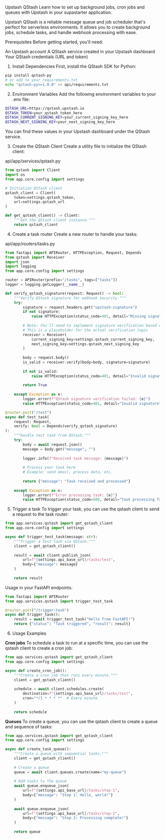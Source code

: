 Upstash QStash
Learn how to set up background jobs, cron jobs and queues with Upstash in your supastarter application.

Upstash QStash is a reliable message queue and job scheduler that's perfect for serverless environments. It allows you to create background jobs, schedule tasks, and handle webhook processing with ease.

Prerequisites
Before getting started, you'll need:

An Upstash account
A QStash service created in your Upstash dashboard
Your QStash credentials (URL and token)
1. Install Dependencies
First, install the QStash SDK for Python:

```bash
pip install qstash-py
# or add to your requirements.txt
echo "qstash-py>=1.0.0" >> api/requirements.txt
```
2. Environment Variables
Add the following environment variables to your .env file:

```bash
QSTASH_URL=https://qstash.upstash.io
QSTASH_TOKEN=your_qstash_token_here
QSTASH_CURRENT_SIGNING_KEY=your_current_signing_key_here
QSTASH_NEXT_SIGNING_KEY=your_next_signing_key_here
```
You can find these values in your Upstash dashboard under the QStash service.

3. Create the QStash Client
Create a utility file to initialize the QStash client:

api/app/services/qstash.py

```python
from qstash import Client
import os
from app.core.config import settings

# Initialize QStash client
qstash_client = Client(
    token=settings.qstash_token,
    url=settings.qstash_url
)

def get_qstash_client() -> Client:
    """Get the QStash client instance."""
    return qstash_client
```
4. Create a task router
Create a new router to handle your tasks:

api/app/routers/tasks.py

```python
from fastapi import APIRouter, HTTPException, Request, Depends
from qstash import Receiver
import json
import logging
from app.core.config import settings

router = APIRouter(prefix="/tasks", tags=["tasks"])
logger = logging.getLogger(__name__)

def verify_qstash_signature(request: Request) -> bool:
    """Verify QStash signature for webhook security."""
    try:
        signature = request.headers.get("upstash-signature")
        if not signature:
            raise HTTPException(status_code=401, detail="Missing signature")
        
        # Note: You'll need to implement signature verification based on QStash docs
        # This is a placeholder for the actual verification logic
        receiver = Receiver(
            current_signing_key=settings.qstash_current_signing_key,
            next_signing_key=settings.qstash_next_signing_key
        )
        
        body = request.body()
        is_valid = receiver.verify(body=body, signature=signature)
        
        if not is_valid:
            raise HTTPException(status_code=401, detail="Invalid signature")
        
        return True
        
    except Exception as e:
        logger.error(f"QStash signature verification failed: {e}")
        raise HTTPException(status_code=401, detail="Invalid signature")

@router.post("/test")
async def test_task(
    request: Request,
    verify: bool = Depends(verify_qstash_signature)
):
    """Handle test task from QStash."""
    try:
        body = await request.json()
        message = body.get("message", "")
        
        logger.info(f"Received task message: {message}")
        
        # Process your task here
        # Example: send email, process data, etc.
        
        return {"message": "Task received and processed"}
        
    except Exception as e:
        logger.error(f"Error processing task: {e}")
        raise HTTPException(status_code=500, detail="Task processing failed")
```
5. Trigger a task
To trigger your task, you can use the qstash client to send a request to the task router:

```python
from app.services.qstash import get_qstash_client
from app.core.config import settings

async def trigger_test_task(message: str):
    """Trigger a test task via QStash."""
    client = get_qstash_client()
    
    result = await client.publish_json(
        url=f"{settings.api_base_url}/tasks/test",
        body={"message": message}
    )
    
    return result
```

Usage in your FastAPI endpoints:

```python
from fastapi import APIRouter
from app.services.qstash import trigger_test_task

@router.post("/trigger-task")
async def trigger_task():
    result = await trigger_test_task("Hello from FastAPI!")
    return {"status": "Task triggered", "result": result}
```
6. Usage Examples

**Cron jobs**
To schedule a task to run at a specific time, you can use the qstash client to create a cron job:

```python
from app.services.qstash import get_qstash_client
from app.core.config import settings

async def create_cron_job():
    """Create a cron job that runs every minute."""
    client = get_qstash_client()
    
    schedule = await client.schedules.create(
        destination=f"{settings.api_base_url}/tasks/test",
        cron="*/1 * * * *"  # Every minute
    )
    
    return schedule
```

**Queues**
To create a queue, you can use the qstash client to create a queue and sequence of tasks:

```python
from app.services.qstash import get_qstash_client
from app.core.config import settings

async def create_task_queue():
    """Create a queue with sequential tasks."""
    client = get_qstash_client()
    
    # Create a queue
    queue = await client.queues.create(name="my-queue")
    
    # Add tasks to the queue
    await queue.enqueue_json(
        url=f"{settings.api_base_url}/tasks/step-1",
        body={"message": "Step 1: Hello, world!"}
    )
    
    await queue.enqueue_json(
        url=f"{settings.api_base_url}/tasks/step-2", 
        body={"message": "Step 2: Processing complete!"}
    )
    
    return queue
```
